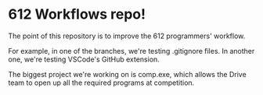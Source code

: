 # 612 Workflows repo!
The point of this repository is to improve the 612 programmers' workflow.

For example, in one of the branches, we're testing .gitignore files. In another one, we're testing VSCode's GitHub extension.

The biggest project we're working on is comp.exe, which allows the Drive team to open up all the required programs at competition.
